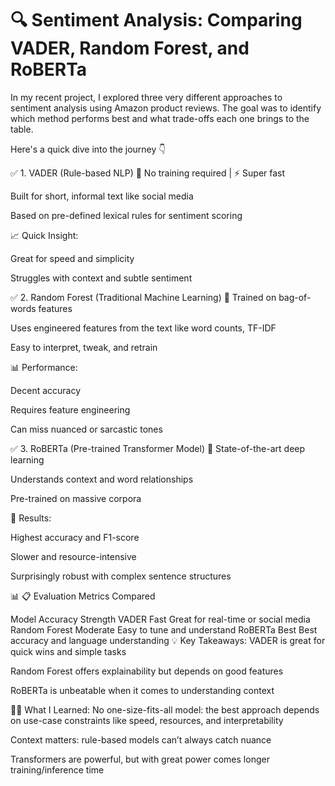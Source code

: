 # 🔍 Sentiment Analysis: Comparing VADER, Random Forest, and RoBERTa
In my recent project, I explored three very different approaches to sentiment analysis using Amazon product reviews. The goal was to identify which method performs best and what trade-offs each one brings to the table.

Here's a quick dive into the journey 👇

✅ 1. VADER (Rule-based NLP)
🔧 No training required | ⚡ Super fast

Built for short, informal text like social media

Based on pre-defined lexical rules for sentiment scoring

📈 Quick Insight:

Great for speed and simplicity

Struggles with context and subtle sentiment

✅ 2. Random Forest (Traditional Machine Learning)
🧠 Trained on bag-of-words features

Uses engineered features from the text like word counts, TF-IDF

Easy to interpret, tweak, and retrain

📊 Performance:

Decent accuracy

Requires feature engineering

Can miss nuanced or sarcastic tones

✅ 3. RoBERTa (Pre-trained Transformer Model)
🚀 State-of-the-art deep learning

Understands context and word relationships

Pre-trained on massive corpora

🎯 Results:

Highest accuracy and F1-score

Slower and resource-intensive

Surprisingly robust with complex sentence structures

📊 📋 Evaluation Metrics Compared

Model	Accuracy	Strength
VADER	Fast	Great for real-time or social media
Random Forest	Moderate	Easy to tune and understand
RoBERTa	Best	Best accuracy and language understanding
💡 Key Takeaways:
VADER is great for quick wins and simple tasks

Random Forest offers explainability but depends on good features

RoBERTa is unbeatable when it comes to understanding context

👨‍💻 What I Learned:
No one-size-fits-all model: the best approach depends on use-case constraints like speed, resources, and interpretability

Context matters: rule-based models can’t always catch nuance

Transformers are powerful, but with great power comes longer training/inference time
